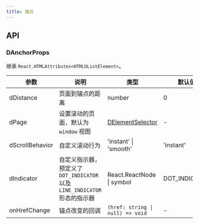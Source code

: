 ```yaml
---
title: 锚点
---
```


## API

### DAnchorProps

继承 `React.HTMLAttributes<HTMLUListElement>`。

<!-- prettier-ignore-start -->
| 参数 | 说明 | 类型 | 默认值 | 
| --- | --- | --- | --- | 
| dDistance | 页面到锚点的距离 | number | 0 |
| dPage | 设置滚动的页面，默认为 `window` 视图 | [DElementSelector](/components/Interface#DElementSelector) | - |
| dScrollBehavior | 自定义滚动行为 | 'instant' \| 'smooth' | 'instant' |
| dIndicator | 自定义指示器，预定义了 `DOT_INDICATOR` 以及 `LINE_INDICATOR` 形态的指示器 | React.ReactNode \| symbol | DOT_INDICATOR |
| onHrefChange | 锚点改变的回调 | `(href: string \| null) => void` | - |
<!-- prettier-ignore-end -->
